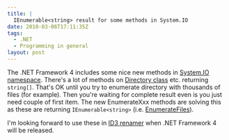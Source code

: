 ```yaml
---
title: |
  IEnumerable<string> result for some methods in System.IO
date: 2010-03-06T17:11:35Z
tags:
  - .NET
  - Programming in general
layout: post
---
```

The .NET Framework 4 includes some nice new methods in [System.IO namespace][1]. There's a lot of methods on [Directory class][2] etc. returning `string[]`. That's OK until you try to enumerate directory with thousands of files (for example). Then you're waiting for complete result even is you just need couple of first item. The new EnumerateXxx methods are solving this as these are returning `IEnumerable<string>` (i.e. [EnumerateFiles][3]).

I'm looking forward to use these in [ID3 renamer][4] when .NET Framework 4 will be released.

[1]: http://msdn.microsoft.com/en-us/library/29kt2zfk(v=VS.100).aspx
[2]: http://msdn.microsoft.com/en-us/library/wa70yfe2(v=VS.100).aspx
[3]: http://msdn.microsoft.com/en-us/library/dd383571(v=VS.100).aspx
[4]: http://www.ID3renamer.com